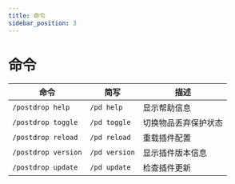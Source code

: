```yaml
---
title: 命令
sidebar_position: 3
---
```


# 命令

| 命令 | 简写 | 描述 |
|------|------|------|
| `/postdrop help` | `/pd help` | 显示帮助信息 |
| `/postdrop toggle` | `/pd toggle` | 切换物品丢弃保护状态 |
| `/postdrop reload` | `/pd reload` | 重载插件配置 |
| `/postdrop version` | `/pd version` | 显示插件版本信息 |
| `/postdrop update` | `/pd update` | 检查插件更新 |
